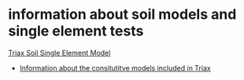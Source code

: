 # information about soil models and single element tests

[Triax Soil Single Element Model](https://soilmodels.com/download/triax-zip/)
  * [Information about the consitutitve models included in Triax](https://soilmodels.com/triax/)
